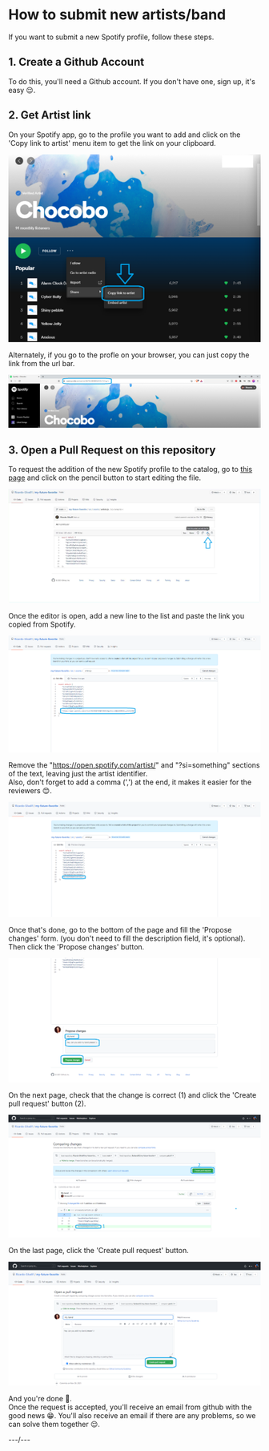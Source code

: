 # How to submit new artists/band

If you want to submit a new Spotify profile, follow these steps.

## 1. Create a Github Account

To do this, you'll need a Github account. If you don't have one, sign up, it's easy 😌.

## 2. Get Artist link

On your Spotify app, go to the profile you want to add and click on the 'Copy link to artist' menu item to get the link on your clipboard.

<img src="how-to-submit/spotify.png">

Alternately, if you go to the profle on your browser, you can just copy the link from the url bar.

<img src="how-to-submit/spotify2.png">

## 3. Open a Pull Request on this repository

To request the addition of the new Spotify profile to the catalog, go to [this page](https://github.com/Ricardo-Silva91/my-future-favorite/blob/main/src/assets/artists.js) and click on the pencil button to start editing the file.

<img src="how-to-submit/github1.png">

Once the editor is open, add a new line to the list and paste the link you copied from Spotify.

<img src="how-to-submit/github2.png">

Remove the "https://open.spotify.com/artist/" and "?si=something" sections of the text, leaving just the artist identifier.\
Also, don't forget to add a comma (',') at the end, it makes it easier for the reviewers 😊.

<img src="how-to-submit/github3.png">

Once that's done, go to the bottom of the page and fill the 'Propose changes' form. (you don't need to fill the description field, it's optional).
Then click the 'Propose changes' button.

<img src="how-to-submit/github4.png">

On the next page, check that the change is correct (1) and click the 'Create pull request' button (2).

<img src="how-to-submit/github5.png">

On the last page, click the 'Create pull request' button.

<img src="how-to-submit/github6.png">

And you're done 🥳.\
Once the request is accepted, you'll receive an email from github with the good news 😁.
You'll also receive an email if there are any problems, so we can solve them together 😌.

---/---

